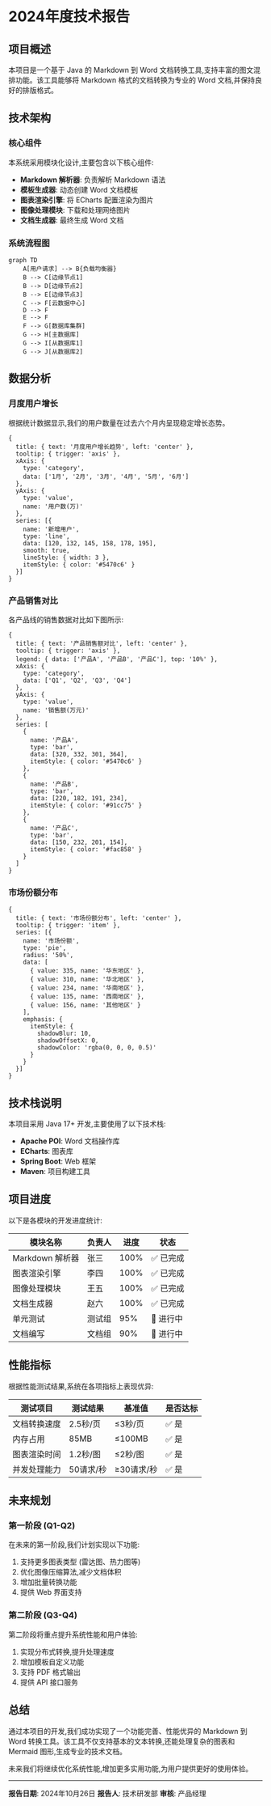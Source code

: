 # 2024年度技术报告

## 项目概述

本项目是一个基于 Java 的 Markdown 到 Word 文档转换工具,支持丰富的图文混排功能。该工具能够将 Markdown 格式的文档转换为专业的 Word 文档,并保持良好的排版格式。

## 技术架构

### 核心组件

本系统采用模块化设计,主要包含以下核心组件:

- **Markdown 解析器**: 负责解析 Markdown 语法
- **模板生成器**: 动态创建 Word 文档模板
- **图表渲染引擎**: 将 ECharts 配置渲染为图片
- **图像处理模块**: 下载和处理网络图片
- **文档生成器**: 最终生成 Word 文档

### 系统流程图

```mermaid
graph TD
    A[用户请求] --> B{负载均衡器}
    B --> C[边缘节点1]
    B --> D[边缘节点2]
    B --> E[边缘节点3]
    C --> F[云数据中心]
    D --> F
    E --> F
    F --> G[数据库集群]
    G --> H[主数据库]
    G --> I[从数据库1]
    G --> J[从数据库2]
```

## 数据分析

### 月度用户增长

根据统计数据显示,我们的用户数量在过去六个月内呈现稳定增长态势。

```echarts
{
  title: { text: '月度用户增长趋势', left: 'center' },
  tooltip: { trigger: 'axis' },
  xAxis: {
    type: 'category',
    data: ['1月', '2月', '3月', '4月', '5月', '6月']
  },
  yAxis: {
    type: 'value',
    name: '用户数(万)'
  },
  series: [{
    name: '新增用户',
    type: 'line',
    data: [120, 132, 145, 158, 178, 195],
    smooth: true,
    lineStyle: { width: 3 },
    itemStyle: { color: '#5470c6' }
  }]
}
```

### 产品销售对比

各产品线的销售数据对比如下图所示:

```echarts
{
  title: { text: '产品销售额对比', left: 'center' },
  tooltip: { trigger: 'axis' },
  legend: { data: ['产品A', '产品B', '产品C'], top: '10%' },
  xAxis: {
    type: 'category',
    data: ['Q1', 'Q2', 'Q3', 'Q4']
  },
  yAxis: {
    type: 'value',
    name: '销售额(万元)'
  },
  series: [
    {
      name: '产品A',
      type: 'bar',
      data: [320, 332, 301, 364],
      itemStyle: { color: '#5470c6' }
    },
    {
      name: '产品B',
      type: 'bar',
      data: [220, 182, 191, 234],
      itemStyle: { color: '#91cc75' }
    },
    {
      name: '产品C',
      type: 'bar',
      data: [150, 232, 201, 154],
      itemStyle: { color: '#fac858' }
    }
  ]
}
```

### 市场份额分布

```echarts
{
  title: { text: '市场份额分布', left: 'center' },
  tooltip: { trigger: 'item' },
  series: [{
    name: '市场份额',
    type: 'pie',
    radius: '50%',
    data: [
      { value: 335, name: '华东地区' },
      { value: 310, name: '华北地区' },
      { value: 234, name: '华南地区' },
      { value: 135, name: '西南地区' },
      { value: 156, name: '其他地区' }
    ],
    emphasis: {
      itemStyle: {
        shadowBlur: 10,
        shadowOffsetX: 0,
        shadowColor: 'rgba(0, 0, 0, 0.5)'
      }
    }
  }]
}
```

## 技术栈说明

本项目采用 Java 17+ 开发,主要使用了以下技术栈:

- **Apache POI**: Word 文档操作库
- **ECharts**: 图表库
- **Spring Boot**: Web 框架
- **Maven**: 项目构建工具

## 项目进度

以下是各模块的开发进度统计:

| 模块名称 | 负责人 | 进度 | 状态 |
|---------|--------|------|------|
| Markdown 解析器 | 张三 | 100% | ✅ 已完成 |
| 图表渲染引擎 | 李四 | 100% | ✅ 已完成 |
| 图像处理模块 | 王五 | 100% | ✅ 已完成 |
| 文档生成器 | 赵六 | 100% | ✅ 已完成 |
| 单元测试 | 测试组 | 95% | 🔄 进行中 |
| 文档编写 | 文档组 | 90% | 🔄 进行中 |

## 性能指标

根据性能测试结果,系统在各项指标上表现优异:

| 测试项目 | 测试结果 | 基准值 | 是否达标 |
|---------|---------|--------|---------|
| 文档转换速度 | 2.5秒/页 | ≤3秒/页 | ✅ 是 |
| 内存占用 | 85MB | ≤100MB | ✅ 是 |
| 图表渲染时间 | 1.2秒/图 | ≤2秒/图 | ✅ 是 |
| 并发处理能力 | 50请求/秒 | ≥30请求/秒 | ✅ 是 |

## 未来规划

### 第一阶段 (Q1-Q2)

在未来的第一阶段,我们计划实现以下功能:

1. 支持更多图表类型 (雷达图、热力图等)
2. 优化图像压缩算法,减少文档体积
3. 增加批量转换功能
4. 提供 Web 界面支持

### 第二阶段 (Q3-Q4)

第二阶段将重点提升系统性能和用户体验:

1. 实现分布式转换,提升处理速度
2. 增加模板自定义功能
3. 支持 PDF 格式输出
4. 提供 API 接口服务

## 总结

通过本项目的开发,我们成功实现了一个功能完善、性能优异的 Markdown 到 Word 转换工具。该工具不仅支持基本的文本转换,还能处理复杂的图表和 Mermaid 图形,生成专业的技术文档。

未来我们将继续优化系统性能,增加更多实用功能,为用户提供更好的使用体验。

---

**报告日期**: 2024年10月26日
**报告人**: 技术研发部
**审核**: 产品经理

